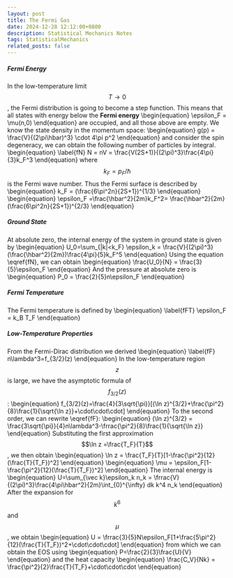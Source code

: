 ```yaml
---
layout: post
title: The Fermi Gas
date: 2024-12-28 12:12:00+0800
description: Statistical Mechanics Notes 
tags: StatisticalMechanics
related_posts: false
---
```


##### Fermi Energy
In the low-temperature limit $$T \to 0$$, the Fermi distribution is going to become a step function.
This means that all states with energy below the **Fermi energy**
\begin{equation}
\epsilon_F = \mu(n,0)
\end{equation}
are occupied, and all those above are empty.
We know the state density in the momentum space:
\begin{equation}
g(p) = \frac{V}{(2\pi\hbar)^3} \cdot 4\pi p^2
\end{equation}
and consider the spin degeneracy, we can obtain the following number of particles by integral.
\begin{equation}
\label{fN}
N = nV = \frac{V(2S+1)}{(2\pi)^3}\frac{4\pi}{3}k_F^3
\end{equation}
where $$k_F = p_F / \hbar$$ is the Fermi wave number. Thus the Fermi surface is described by
\begin{equation}
k_F = (\frac{6\pi^2n}{2S+1})^{1/3}
\end{equation}
\begin{equation}
\epsilon_F =\frac{\hbar^2}{2m}k_F^2= \frac{\hbar^2}{2m}(\frac{6\pi^2n}{2S+1})^{2/3}
\end{equation}
##### Ground State
At absolute zero, the internal energy of the system in ground state is given by
\begin{equation}
U_0=\sum_{|k|<k_F} \epsilon_k = \frac{V}{(2\pi)^3}(\frac{\hbar^2}{2m})\frac{4\pi}{5}k_F^5
\end{equation}
Using the equation \eqref{fN}, we can obtain
\begin{equation}
\frac{U_0}{N} = \frac{3}{5}\epsilon_F
\end{equation}
And the pressure at absolute zero is
\begin{equation}
P_0 = \frac{2}{5}n\epsilon_F
\end{equation}

##### Fermi Temperature
The Fermi temperature is defined by
\begin{equation}
\label{fFT}
\epsilon_F = k_B T_F
\end{equation}
##### Low-Temperature Properties
From the Fermi-Dirac distribution we derived
\begin{equation}
\label{fF}
n\lambda^3=f_{3/2}(z)
\end{equation}
In the low-temperature region $$z$$ is large, we have the asymptotic formula of $$f_{3/2}(z)$$:
\begin{equation}
f_{3/2}(z)=\frac{4}{3\sqrt{\pi}}[(\ln z)^{3/2}+\frac{\pi^2}{8}\frac{1}{\sqrt{\ln z}}+\cdot\cdot\cdot]
\end{equation}
To the second order, we can rewrite \eqref{fF}:
\begin{equation}
(\ln z)^{3/2} = \frac{3\sqrt{\pi}}{4}n\lambda^3-\frrac{\pi^2}{8}\frac{1}{\sqrt{\ln z}}
\end{equation}
Substituting the first approximation $$\ln z =\frac{T_F}{T}$$, we then obtain
\begin{equation}
\ln z = \frac{T_F}{T}[1-\frac{\pi^2}{12}(\frac{T}{T_F})^2]
\end{equation}
\begin{equation}
\mu = \epsilon_F[1-\frac{\pi^2}{12}(\frac{T}{T_F})^2]
\end{equation}
The internal energy is
\begin{equation}
U=\sum_{\vec k}\epsilon_k n_k = \frrac{V}{(2\pi)^3}\frac{4\pi\hbar^2}{2m}\int_{0}^{\infty} dk k^4 n_k
\end{equation}
After the expansion for $$k^6$$ and $$\mu$$, we obtain
\begin{equation}
U = \frrac{3}{5}N\epsilon_F[1+\frac{5\pi^2}{12}(\frac{T}{T_F})^2+\cdot\cdot\cdot]
\end{equation}
from which we can obtain the EOS using
\begin{equation}
P=\frac{2}{3}\frac{U}{V}
\end{equation}
and the heat capacity
\begin{equation}
\frac{C_V}{Nk} = \frac{\pi^2}{2}\frac{T}{T_F}+\cdot\cdot\cdot
\end{equation}
